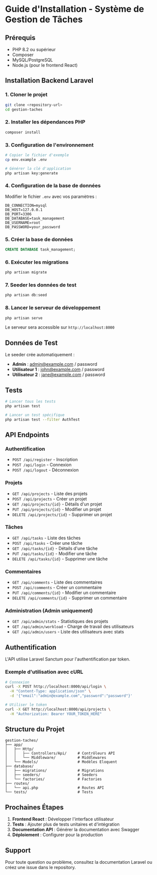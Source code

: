 # Guide d'Installation - Système de Gestion de Tâches

## Prérequis

- PHP 8.2 ou supérieur
- Composer
- MySQL/PostgreSQL
- Node.js (pour le frontend React)

## Installation Backend Laravel

### 1. Cloner le projet
```bash
git clone <repository-url>
cd gestion-taches
```

### 2. Installer les dépendances PHP
```bash
composer install
```

### 3. Configuration de l'environnement
```bash
# Copier le fichier d'exemple
cp env.example .env

# Générer la clé d'application
php artisan key:generate
```

### 4. Configuration de la base de données
Modifier le fichier `.env` avec vos paramètres :
```env
DB_CONNECTION=mysql
DB_HOST=127.0.0.1
DB_PORT=3306
DB_DATABASE=task_management
DB_USERNAME=root
DB_PASSWORD=your_password
```

### 5. Créer la base de données
```sql
CREATE DATABASE task_management;
```

### 6. Exécuter les migrations
```bash
php artisan migrate
```

### 7. Seeder les données de test
```bash
php artisan db:seed
```

### 8. Lancer le serveur de développement
```bash
php artisan serve
```

Le serveur sera accessible sur `http://localhost:8000`

## Données de Test

Le seeder crée automatiquement :
- **Admin** : admin@example.com / password
- **Utilisateur 1** : john@example.com / password
- **Utilisateur 2** : jane@example.com / password

## Tests

```bash
# Lancer tous les tests
php artisan test

# Lancer un test spécifique
php artisan test --filter AuthTest
```

## API Endpoints

### Authentification
- `POST /api/register` - Inscription
- `POST /api/login` - Connexion
- `POST /api/logout` - Déconnexion

### Projets
- `GET /api/projects` - Liste des projets
- `POST /api/projects` - Créer un projet
- `GET /api/projects/{id}` - Détails d'un projet
- `PUT /api/projects/{id}` - Modifier un projet
- `DELETE /api/projects/{id}` - Supprimer un projet

### Tâches
- `GET /api/tasks` - Liste des tâches
- `POST /api/tasks` - Créer une tâche
- `GET /api/tasks/{id}` - Détails d'une tâche
- `PUT /api/tasks/{id}` - Modifier une tâche
- `DELETE /api/tasks/{id}` - Supprimer une tâche

### Commentaires
- `GET /api/comments` - Liste des commentaires
- `POST /api/comments` - Créer un commentaire
- `PUT /api/comments/{id}` - Modifier un commentaire
- `DELETE /api/comments/{id}` - Supprimer un commentaire

### Administration (Admin uniquement)
- `GET /api/admin/stats` - Statistiques des projets
- `GET /api/admin/workload` - Charge de travail des utilisateurs
- `GET /api/admin/users` - Liste des utilisateurs avec stats

## Authentification

L'API utilise Laravel Sanctum pour l'authentification par token.

### Exemple d'utilisation avec cURL
```bash
# Connexion
curl -X POST http://localhost:8000/api/login \
  -H "Content-Type: application/json" \
  -d '{"email":"admin@example.com","password":"password"}'

# Utiliser le token
curl -X GET http://localhost:8000/api/projects \
  -H "Authorization: Bearer YOUR_TOKEN_HERE"
```

## Structure du Projet

```
gestion-taches/
├── app/
│   ├── Http/
│   │   ├── Controllers/Api/     # Contrôleurs API
│   │   └── Middleware/          # Middlewares
│   └── Models/                  # Modèles Eloquent
├── database/
│   ├── migrations/              # Migrations
│   ├── seeders/                 # Seeders
│   └── factories/               # Factories
├── routes/
│   └── api.php                  # Routes API
└── tests/                       # Tests
```

## Prochaines Étapes

1. **Frontend React** : Développer l'interface utilisateur
2. **Tests** : Ajouter plus de tests unitaires et d'intégration
3. **Documentation API** : Générer la documentation avec Swagger
4. **Déploiement** : Configurer pour la production

## Support

Pour toute question ou problème, consultez la documentation Laravel ou créez une issue dans le repository. 